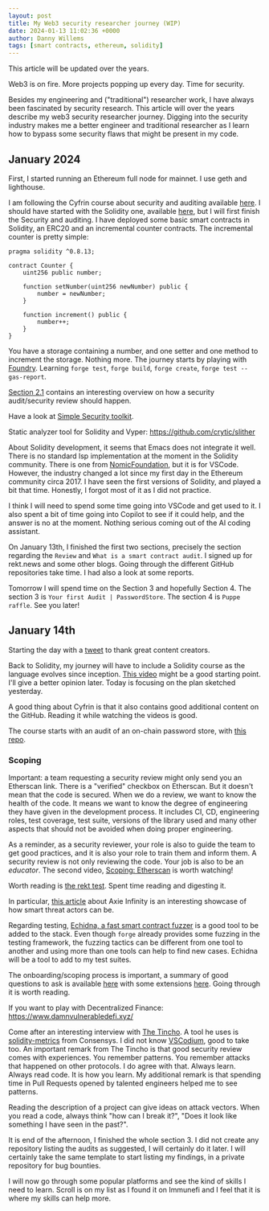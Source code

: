 ```yaml
---
layout: post
title: My Web3 security researcher journey (WIP)
date: 2024-01-13 11:02:36 +0000
author: Danny Willems
tags: [smart contracts, ethereum, solidity]
---
```



This article will be updated over the years.

Web3 is on fire.
More projects popping up every day.
Time for security.

Besides my engineering and ("traditional") researcher work, I have always been fascinated by security research.
This article will over the years describe my web3 security researcher journey.
Digging into the security industry makes me a better engineer and traditional
researcher as I learn how to bypass some security flaws that might be present in
my code.

## January 2024

First, I started running an Ethereum full node for mainnet. I use geth and lighthouse.

I am following the Cyfrin course about security and auditing available [here](https://github.com/Cyfrin/security-and-auditing-full-course-s23).
I should have started with the Solidity one, available [here](https://www.youtube.com/watch?v=GWLxIYAIMqQ&list=PL2-Nvp2Kn0FPH2xU3IbKrrkae-VVXs1vk), but I will first finish the Security and auditing.
I have deployed some basic smart contracts in Solidity, an ERC20 and an incremental counter contracts.
The incremental counter is pretty simple:
```solidity
pragma solidity ^0.8.13;

contract Counter {
    uint256 public number;

    function setNumber(uint256 newNumber) public {
        number = newNumber;
    }

    function increment() public {
        number++;
    }
}
```

You have a storage containing a number, and one setter and one method to increment the storage. Nothing more.
The journey starts by playing with [Foundry](https://github.com/foundry-rs/foundry).
Learning `forge test`, `forge build`, `forge create`, `forge test --gas-report`.

[Section 2.1](https://updraft.cyfrin.io/courses/security/audit/what-is-an-audit)
contains an interesting overview on how a security audit/security review should
happen.

Have a look at [Simple Security toolkit](https://github.com/nascentxyz/simple-security-toolkit).

Static analyzer tool for Solidity and Vyper: https://github.com/crytic/slither

About Solidity development, it seems that Emacs does not integrate it well.
There is no standard lsp implementation at the moment in the Solidity community.
There is one from
[NomicFoundation](https://github.com/NomicFoundation/hardhat-vscode/), but
it is for VSCode.
However, the industry changed a lot since my first day in the Ethereum community
circa 2017. I have seen the first versions of Solidity, and played a bit that
time. Honestly, I forgot most of it as I did not practice.

I think I will need to spend some time going into VSCode and get used to it.
I also spent a bit of time going into Copilot to see if it could help, and the
answer is no at the moment. Nothing serious coming out of the AI coding
assistant.

On January 13th, I finished the first two sections, precisely the section
regarding the `Review` and `What is a smart contract audit`.
I signed up for rekt.news and some other blogs.
Going through the different GitHub repositories take time. I had also a look at
some reports.

Tomorrow I will spend time on the Section 3 and hopefully Section 4. The section
3 is `Your first Audit | PasswordStore`. The section 4 is `Puppe raffle`. See
you later!

## January 14th

Starting the day with a
[tweet](https://twitter.com/dwillems42/status/1746480016307703978) to thank
great content creators.

Back to Solidity, my journey will have to include a Solidity course as the language evolves since inception.
[This video](https://www.youtube.com/watch?v=umepbfKp5rI&t=1s) might be a good
starting point. I'll give a better opinion later.
Today is focusing on the plan sketched yesterday.

A good thing about Cyfrin is that it also contains good additional content on
the GitHub. Reading it while watching the videos is good.

The course starts with an audit of an on-chain password store, with [this
repo](https://github.com/Cyfrin/3-passwordstore-audit/tree/audit-data).

### Scoping

Important: a team requesting a security review might only send you an Etherscan link.
There is a "verified" checkbox on Etherscan. But it doesn't mean that the code is secured.
When we do a review, we want to know the health of the code. It means we want to
know the degree of engineering they have given in the development process.
It includes CI, CD, engineering roles, test coverage, test suite, versions of
the library used and many other aspects that should not be avoided when doing
proper engineering.

As a reminder, as a security reviewer, your role is also to guide the team to
get good practices, and it is also your role to train them and inform them.
A security review is not only reviewing the code. Your job is also to be an *educator*.
The second video, [Scoping:
Etherscan](https://updraft.cyfrin.io/courses/security/first-audit/etherscan?lesson_format=video)
is worth watching!

Worth reading is [the rekt
test](https://blog.trailofbits.com/2023/08/14/can-you-pass-the-rekt-test/).
Spent time reading and digesting it.

In particular, [this
article](https://www.theblock.co/post/156038/how-a-fake-job-offer-took-down-the-worlds-most-popular-crypto-game)
about Axie Infinity is an interesting showcase of how smart threat actors can
be.

Regarding testing, [Echidna, a fast smart contract
fuzzer](https://github.com/crytic/echidna) is a good tool to be added to the
stack. Even though `forge` already provides some fuzzing in the testing
framework, the fuzzing tactics can be different from one tool to another and
using more than one tools can help to find new cases. Echidna will be a tool to
add to my test suites.

The onboarding/scoping process is important, a summary of good questions to ask
is available
[here](https://github.com/Cyfrin/security-and-auditing-full-course-s23/blob/main/minimal-onboarding-questions.md)
with some extensions
[here](https://github.com/Cyfrin/security-and-auditing-full-course-s23/blob/main/extensive-onboarding-questions.md).
Going through it is worth reading.

If you want to play with Decentralized Finance:
https://www.damnvulnerabledefi.xyz/

Come after an interesting interview with [The Tincho](https://twitter.com/tinchoabbate).
A tool he uses is
[solidity-metrics](https://github.com/Consensys/solidity-metrics) from
Consensys. I did not know [VSCodium](https://vscodium.com/), good to take too.
An important remark from The Tincho is that good security review comes with
experiences. You remember patterns. You remember attacks that happened on other
protocols. I do agree with that. Always learn. Always read code. It is how you learn.
My additional remark is that spending time in Pull Requests opened by talented
engineers helped me to see patterns.

Reading the description of a project can give ideas on attack vectors. When you
read a code, always think "how can I break it?", "Does it look like something I
have seen in the past?".

It is end of the afternoon, I finished the whole section 3.
I did not create any repository listing the audits as suggested, I will certainly do it later.
I will certainly take the same template to start listing my findings, in a
private repository for bug bounties.

I will now go through some popular platforms and see the kind of skills I need to learn.
Scroll is on my list as I found it on Immunefi and I feel that it is where my
skills can help more.
